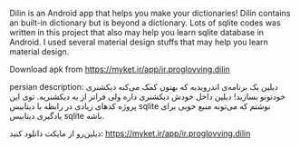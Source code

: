 Dilin is an Android app that helps you make your dictionaries! Dilin contains an built-in dictionary but is beyond a dictionary.
Lots of sqlite codes was written in this project that also may help you learn sqlite database in Android.
I used several material design stuffs that may help you learn material design.

Download apk from https://myket.ir/app/ir.proglovving.dilin



persian description:
دیلین یک برنامه‌ی اندرویدیه که بهتون کمک می‌کنه دیکشنری خودتونو بسازید! دیلین داخل خودش دیکشنری داره ولی فراتر از یه دیکشنریه.
توی این پروژه کدهای زیادی در رابطه با دیتابیس sqlite نوشتم که می‌تونه منبع خوبی برای یادگیری دیتابیس sqlite باشه.

دیلین‌رو از مایکت دانلود کنید:
https://myket.ir/app/ir.proglovving.dilin
